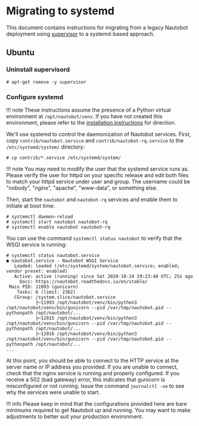 # Migrating to systemd

This document contains instructions for migrating from a legacy Nautobot deployment using [supervisor](http://supervisord.org/) to a systemd-based approach.

## Ubuntu

### Uninstall supervisord

```no-highlight
# apt-get remove -y supervisor
```

### Configure systemd

!!! note
    These instructions assume the presence of a Python virtual environment at `/opt/nautobot/venv`. If you have not created this environment, please refer to the [installation instructions](3-nautobot.md#set-up-python-environment) for direction.

We'll use systemd to control the daemonization of Nautobot services. First, copy `contrib/nautobot.service` and `contrib/nautobot-rq.service` to the `/etc/systemd/system/` directory:

```no-highlight
# cp contrib/*.service /etc/systemd/system/
```

!!! note
    You may need to modify the user that the systemd service runs as.  Please verify the user for httpd on your specific release and edit both files to match your httpd service under user and group.  The username could be "nobody", "nginx", "apache", "www-data", or something else.

Then, start the `nautobot` and `nautobot-rq` services and enable them to initiate at boot time:

```no-highlight
# systemctl daemon-reload
# systemctl start nautobot nautobot-rq
# systemctl enable nautobot nautobot-rq
```

You can use the command `systemctl status nautobot` to verify that the WSGI service is running:

```
# systemctl status nautobot.service
● nautobot.service - Nautobot WSGI Service
   Loaded: loaded (/etc/systemd/system/nautobot.service; enabled; vendor preset: enabled)
   Active: active (running) since Sat 2020-10-24 19:23:40 UTC; 25s ago
     Docs: https://nautobot.readthedocs.io/en/stable/
 Main PID: 11993 (gunicorn)
    Tasks: 6 (limit: 2362)
   CGroup: /system.slice/nautobot.service
           ├─11993 /opt/nautobot/venv/bin/python3 /opt/nautobot/venv/bin/gunicorn --pid /var/tmp/nautobot.pid --pythonpath /opt/nautobot/...
           ├─12015 /opt/nautobot/venv/bin/python3 /opt/nautobot/venv/bin/gunicorn --pid /var/tmp/nautobot.pid --pythonpath /opt/nautobot/...
           ├─12016 /opt/nautobot/venv/bin/python3 /opt/nautobot/venv/bin/gunicorn --pid /var/tmp/nautobot.pid --pythonpath /opt/nautobot/...
...
```

At this point, you should be able to connect to the HTTP service at the server name or IP address you provided. If you are unable to connect, check that the nginx service is running and properly configured. If you receive a 502 (bad gateway) error, this indicates that gunicorn is misconfigured or not running. Issue the command `journalctl -xe` to see why the services were unable to start.

!!! info
    Please keep in mind that the configurations provided here are bare minimums required to get Nautobot up and running. You may want to make adjustments to better suit your production environment.
